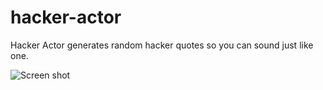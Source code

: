 # hacker-actor
Hacker Actor generates random hacker quotes so you can sound just like one.

![Screen shot](https://cloud.githubusercontent.com/assets/1312973/8203627/97eb67c2-14e3-11e5-8008-e31595f7916b.png)
